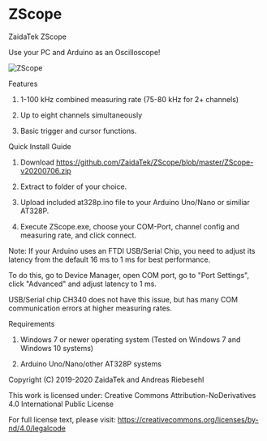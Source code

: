 # ZScope
ZaidaTek ZScope



Use your PC and Arduino as an Oscilloscope!



![ZScope](https://github.com/ZaidaTek/ZScope/blob/master/ZScope-v20200706.png "ZScope-v20200706")



Features

1) 1-100 kHz combined measuring rate (75-80 kHz for 2+ channels)

2) Up to eight channels simultaneously

3) Basic trigger and cursor functions.



Quick Install Guide

1) Download https://github.com/ZaidaTek/ZScope/blob/master/ZScope-v20200706.zip

2) Extract to folder of your choice.

3) Upload included at328p.ino file to your Arduino Uno/Nano or similiar AT328P.

4) Execute ZScope.exe, choose your COM-Port, channel config and measuring rate, and click connect.

Note: If your Arduino uses an FTDI USB/Serial Chip, you need to adjust its latency from the default 16 ms to 1 ms for best performance.

To do this, go to Device Manager, open COM port, go to "Port Settings", click "Advanced" and adjust latency to 1 ms.

USB/Serial chip CH340 does not have this issue, but has many COM communication errors at higher measuring rates.



Requirements

1) Windows 7 or newer operating system (Tested on Windows 7 and Windows 10 systems)

2) Arduino Uno/Nano/other AT328P systems



Copyright (C) 2019-2020 ZaidaTek and Andreas Riebesehl

This work is licensed under: Creative Commons Attribution-NoDerivatives 4.0 International Public License

For full license text, please visit: https://creativecommons.org/licenses/by-nd/4.0/legalcode
